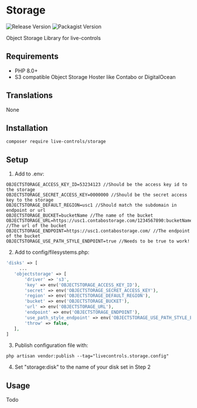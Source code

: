 # Storage
 ![Release Version](https://img.shields.io/github/v/release/live-controls/storage)
 ![Packagist Version](https://img.shields.io/packagist/v/live-controls/storage?color=%23007500)
 
 Object Storage Library for live-controls

## Requirements
- PHP 8.0+
- S3 compatible Object Storage Hoster like Contabo or DigitalOcean


## Translations
None


## Installation
```
composer require live-controls/storage
```


## Setup
1) Add to .env:
```
OBJECTSTORAGE_ACCESS_KEY_ID=53234123 //Should be the access key id to the storage
OBJECTSTORAGE_SECRET_ACCESS_KEY=0000000 //Should be the secret access key to the storage
OBJECTSTORAGE_DEFAULT_REGION=usc1 //Should match the subdomain in endpoint or url
OBJECTSTORAGE_BUCKET=bucketName //The name of the bucket
OBJECTSTORAGE_URL=https://usc1.contabostorage.com/1234567890:bucketName //The url of the bucket
OBJECTSTORAGE_ENDPOINT=https://usc1.contabostorage.com/ //The endpoint of the bucket
OBJECTSTORAGE_USE_PATH_STYLE_ENDPOINT=true //Needs to be true to work!
```

2) Add to config/filesystems.php:
```php
'disks' => [
     ...
   'objectstorage' => [
       'driver' => 's3',
       'key' => env('OBJECTSTORAGE_ACCESS_KEY_ID'),
       'secret' => env('OBJECTSTORAGE_SECRET_ACCESS_KEY'),
       'region' => env('OBJECTSTORAGE_DEFAULT_REGION'),
       'bucket' => env('OBJECTSTORAGE_BUCKET'),
       'url' => env('OBJECTSTORAGE_URL'),
       'endpoint' => env('OBJECTSTORAGE_ENDPOINT'),
       'use_path_style_endpoint' => env('OBJECTSTORAGE_USE_PATH_STYLE_ENDPOINT', false),
       'throw' => false,
   ],
]
```

3) Publish configuration file with:
```
php artisan vendor:publish --tag="livecontrols.storage.config"
```

4) Set "storage:disk" to the name of your disk set in Step 2

## Usage
Todo
